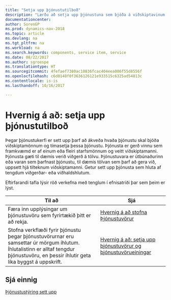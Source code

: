 ```yaml
---
title: "Setja upp þjónustutilboð"
description: "Lærðu að setja upp þjónustuna sem bjóða á viðskiptavinum."
documentationcenter: 
author: SorenGP
ms.prod: dynamics-nav-2018
ms.topic: article
ms.devlang: na
ms.tgt_pltfrm: na
ms.workload: na
ms.search.keywords: components, service item, service
ms.date: 08/22/2017
ms.author: sgroespe
ms.translationtype: HT
ms.sourcegitcommit: 4fefaef7380ac10836fcac404eea006f55d8556f
ms.openlocfilehash: c6d0148f0f3636126121e933515c6325ad54813c
ms.contentlocale: is-is
ms.lasthandoff: 10/16/2017

---
```


# <a name="how-to-set-up-service-offerings"></a>Hvernig á að: setja upp þjónustutilboð
Þegar þjónustukerfi er sett upp þarf að ákveða hvaða þjónustu skal bjóða viðskiptamönnum og tímasetja þessa þjónustu. Þjónusta er gerð vinnu sem framkvæmd er af einum eða fleiri starfsmönnum og veitt viðskiptamanni. Þjónusta gæti til dæmis verið viðgerð á tölvu. Þjónustuvara er útbúnaðurinn eða varan sem þarfnast þjónustu, til dæmis tölvan sem þarf að gera við, uppsett hjá tilteknum viðskiptamanni. Getur sett upp þjónusta sem hluta af tengdum viðgerðar- eða viðhaldshlutum.  
  
Eftirfarandi tafla lýsir röð verkefna með tenglum í efnisatriði þar sem þeim er lýst.  
  
|**Til að**|**Sjá**|  
|------------|-------------|  
|Færa inn upplýsingar um þjónustuvöru sem fyrirtækið þitt er að rekja.|[Hvernig á að stofna Þjónustuvörur](service-how-to-create-service-items.md)|  
|Stofna verkflæði fyrir þjónustu þegar þjónustuvörurnar eru samsettar úr mörgum íhlutum. Íhlutalistinn er alltaf tengdur þjónustuvöru, en þessir íhlutir geta líka byggst á uppskrift.|[Hvernig á að: setja upp þjónustuvörur og þjónustuvörueiningar](service-how-setup-service-items.md)|  
  
## <a name="see-also"></a>Sjá einnig  
[Þjónustustýring sett upp](service-setup-service.md)   
